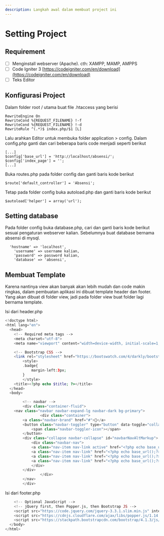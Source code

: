 ```yaml
---
description: Langkah awal dalam membuat project ini
---
```


# Setting Project

## Requirement

* [ ] Menginstall webserver \(Apache\). cth: XAMPP, MAMP, AMPPS
* [ ] Code Igniter 3 [https://codeigniter.com/en/download](https://codeigniter.com/en/download)
* [ ] Teks Editor

## Konfigurasi Project

Dalam folder root / utama buat file .htaccess yang berisi

```text
RewriteEngine On
RewriteCond %{REQUEST_FILENAME} !-f
RewriteCond %{REQUEST_FILENAME} !-d
RewriteRule ^(.*)$ index.php/$1 [L]
```

Lalu arahkan Editor untuk membuka folder application &gt; config. Dalam config.php ganti dan cari beberapa baris code menjadi seperti berikut

```text
[...]
$config['base_url'] = 'http://localhost/absensi/';
$config['index_page'] = '';
[...]
```

Buka routes.php pada folder config dan ganti baris kode berikut

```text
$route['default_controller'] = 'Absensi';
```

Tetap pada folder config buka autoload.php dan ganti baris kode berikut

```text
$autoload['helper'] = array('url');
```

## Setting database

Pada folder config buka database.php, cari dan ganti baris kode berikut sesuai pengaturan webserver kalian. Sebelumnya buat database bernama absensi di mysql.

```text
  'hostname' => 'localhost',
	'username' => username kalian,
	'password' => password kalian,
	'database' => 'absensi',
```

## Membuat Template

Karena nantinya view akan banyak akan lebih mudah dan code makin ringkas, dalam pembuatan aplikasi ini dibuat template header dan footer. Yang akan dibuat di folder view, jadi pada folder view buat folder lagi bernama template.

Isi dari header.php

```php
<!doctype html>
<html lang="en">
  <head>
    <!-- Required meta tags -->
    <meta charset="utf-8">
    <meta name="viewport" content="width=device-width, initial-scale=1, shrink-to-fit=no">

    <!-- Bootstrap CSS -->
    <link rel="stylesheet" href="https://bootswatch.com/4/darkly/bootstrap.min.css">
		<style>
		.badge{
			margin-left:3px;
		}
		</style>
    <title><?php echo $title; ?></title>
  </head>
  <body>

		<!-- navbar -->
		<div class="container-fluid">
    <nav class="navbar navbar-expand-lg navbar-dark bg-primary">
				<div class="container">
        <a class="navbar-brand" href="#">📖</a>
        <button class="navbar-toggler" type="button" data-toggle="collapse" data-target="#navbarNavAltMarkup" aria-controls="navbarNavAltMarkup" aria-expanded="false" aria-label="Toggle navigation">
            <span class="navbar-toggler-icon"></span>
        </button>
        <div class="collapse navbar-collapse" id="navbarNavAltMarkup">
            <div class="navbar-nav">
            <a class="nav-item nav-link active" href="<?php echo base_url();?>">⌚Absensi <span class="sr-only">(current)</span></a>
            <a class="nav-item nav-link" href="<?php echo base_url();?>mahasiswa">👨‍🎓Data Mahasiswa</a>
            <a class="nav-item nav-link" href="<?php echo base_url();?>dosen">🤵Data Dosen</a>
            <a class="nav-item nav-link" href="<?php echo base_url();?>matkul">📚Data Mata-Kuliah</a>
            </div>
        </div>	
				</div>
		</nav>
		</div>
```

Isi dari footer.php

```php
    <!-- Optional JavaScript -->
    <!-- jQuery first, then Popper.js, then Bootstrap JS -->
    <script src="https://code.jquery.com/jquery-3.3.1.slim.min.js" integrity="sha384-q8i/X+965DzO0rT7abK41JStQIAqVgRVzpbzo5smXKp4YfRvH+8abtTE1Pi6jizo" crossorigin="anonymous"></script>
    <script src="https://cdnjs.cloudflare.com/ajax/libs/popper.js/1.14.3/umd/popper.min.js" integrity="sha384-ZMP7rVo3mIykV+2+9J3UJ46jBk0WLaUAdn689aCwoqbBJiSnjAK/l8WvCWPIPm49" crossorigin="anonymous"></script>
    <script src="https://stackpath.bootstrapcdn.com/bootstrap/4.1.3/js/bootstrap.min.js" integrity="sha384-ChfqqxuZUCnJSK3+MXmPNIyE6ZbWh2IMqE241rYiqJxyMiZ6OW/JmZQ5stwEULTy" crossorigin="anonymous"></script>
  </body>
</html>
```

